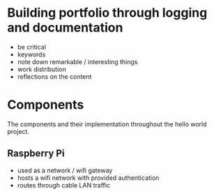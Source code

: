 # Building portfolio through logging and documentation
 - be critical
 - keywords
 - note down remarkable / interesting things
 - work distribution
 - reflections on the content

# Components
The components and their implementation throughout the hello world project.

## Raspberry Pi
 - used as a network / wifi gateway
 - hosts a wifi network with provided authentication
 - routes through cable LAN traffic